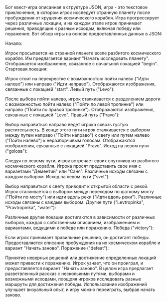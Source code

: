 Бот квест-игра описанная в структуре JSON, игра - это текстовое приключение, в котором игрок исследует странную планету после пробуждения от крушения космического корабля. Игра прогрессирует через различные локации, и на каждом этапе игрок принимает решения, приводящие к разным исходам, включая победу или поражение. Вот обзор игры на основе предоставленных данных в JSON:

Начало:

Игрок просыпается на странной планете возле разбитого космического корабля.
Им предлагается вариант "Начать исследовать планету".
Отображается изображение, связанное с начальной локацией "begin".
Стартовая локация:

Игрок стоит на перекрестке с возможностью пойти налево ("Идти налево") или направо ("Идти направо").
Отображаются изображения, связанные с локацией "start".
Левый путь ("Levo"):

После выбора пойти налево, игрок сталкивается с разделением дороги с возможностью пойти налево ("Пойти по левой тропинке") или направо ("Пойти по правой тропинке").
Отображаются изображения, связанные с локацией "Levo".
Правый путь ("Pravo"):

Выбор направиться направо ведет игрока сквозь густую растительность.
В конце этого пути игрок сталкивается с выбором между путем направо ("Пойти направо") к свету или путем налево ("Пойти налево") к неразборчивым голосам.
Отображаются изображения, связанные с локацией "Pravo".
Исход на левом пути ("golosa"):

Следуя по левому пути, игрок встречает своих спутников из разбитого космического корабля.
Игрока просят представить свое имя с вариантами "Дементий" или "Саня".
Различные исходы связаны с каждым выбором.
Исход на левом пути ("svet"):

Выбор направиться к свету приводит к открытой области с рекой.
Игрок сталкивается с выбором между переходом по шаткому мосту ("Пойти по мосту") или идти вдоль реки ("Идти вдоль реки").
Различные исходы связаны с каждым выбором.
Другие пути ("Levtropinka", "Pravtropinka", "water"):

Различные другие локации достигаются в зависимости от различных выборов, каждая с собственным описанием, изображением и вариантами, ведущими к победе или поражению.
Победа ("victory"):

Если игрок принимает правильные решения, он достигает победы.
Предоставляется описание пробуждения на их космическом корабле и вариант "Начать заново".
Поражение ("defeat"):

Принятие неверных решений или достижение определенных локаций может привести к поражению.
Игрок узнает, что он проиграл, и предоставляется вариант "Начать заново".
В целом игра предлагает разветвленный рассказ с несколькими путями, выборами и возможными исходами, поощряя игроков исследовать разные маршруты для достижения победы. Использование изображений улучшает визуальный опыт, и игру можно переиграть, выбрав начать заново.
